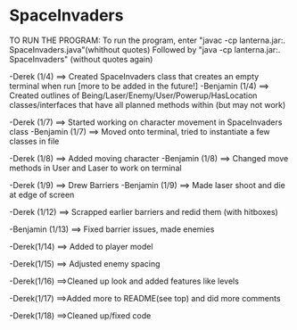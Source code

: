 # SpaceInvaders
TO RUN THE PROGRAM:
  To run the program, enter "javac -cp lanterna.jar:. SpaceInvaders.java"(whithout quotes)
  Followed by "java -cp lanterna.jar:. SpaceInvaders" (without quotes again)


-Derek (1/4) ==> Created SpaceInvaders class that creates an empty terminal when run [more to be added in the future!]
-Benjamin (1/4) ==> Created outlines of Being/Laser/Enemy/User/Powerup/HasLocation classes/interfaces that have all planned methods within (but may not work)

-Derek (1/7) ==> Started working on character movement in SpaceInvaders class
-Benjamin (1/7) ==> Moved onto terminal, tried to instantiate a few
classes in file

-Derek (1/8) ==> Added moving character
-Benjamin (1/8) ==> Changed move methods in User and Laser to work on
terminal

-Derek (1/9) ==> Drew Barriers
-Benjamin (1/9) ==> Made laser shoot and die at edge of screen

-Derek (1/12) ==> Scrapped earlier barriers and redid them (with hitboxes)

-Benjamin (1/13) ==> Fixed barrier issues, made enemies

-Derek(1/14) ==> Added to player model

-Derek(1/15) ==> Adjusted enemy spacing

-Derek(1/16) ==>Cleaned up look and added features like levels

-Derek(1/17) ==>Added more to README(see top) and did more comments

-Derek(1/18) ==>Cleaned up/fixed code
